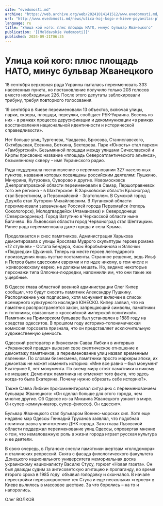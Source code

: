 ```yaml
---
site: "evedomosti.md"
archive: "https://web.archive.org/web/20241014141512/www.evedomosti.md/news/ulica-koj-kogo-v-kieve-poyavilas-ploshad-nato"
url: "http://www.evedomosti.md/news/ulica-koj-kogo-v-kieve-poyavilas-ploshad-nato"
language: ru
title: "Улица кой кого: плюс площадь НАТО, минус бульвар Жванецкого"
publication: '[[Moldavskie Vedomosti]]'
published: 2024-09-21T06:35
---
```


# Улица кой кого: плюс площадь НАТО, минус бульвар Жванецкого

18 сентября верховная рада Украины пыталась переименовать 333 населенных пункта, но постановление получило только 208 голосов вместо необходимых 226. После этого депутаты заблокировали трибуну, требуя повторного голосования.

19 сентября в Киеве переименовали 13 объектов, включая улицы, парки, скверы, площади, переулки, сообщает РБК-Украина. Восемь из них - в рамках процесса дерусификации и декоммунизации «в рамках восстановления национальной идентичности и исторической справедливости».

Нет больше улиц Тургенева, Чаадаева, Брюсова, Станиславского, Октябрьская, Есенина, Боткина, Бехтерева. Парк «Юность» стал парком «Гамбургский». Безымянной площади между улицами Сичеславской и Кирпы присвоено название «площадь Североатлантического альянса», безымянному скверу – имя Украинского радио.

Рада поддержала постановление о переименовании 327 населенных пунктов, названия которых посвящены российским деятелям: Пушкино, Мичурина, Кутузовка, Суворово и другие. Новомосковск Днепропетровской области переименовали в Самар, Першотравневск того же региона - в Шахтерское. В Харьковской области Красноград стал Берестином, а Первомайский - Златополем. В Сумской город Дружба стал Хутором-Михайловским. В Луганской области переименовали захваченные Россией города Первомайск (теперь Сокологорск), Молодгвардейск (Атамановка) и Северодонецк (Северскодонецк). Город Ватутино в Черкасской области ныне Багачево. Во Львовской области город Червоноград стал Шептицким. Ранее рада переименовала даже города и села Крыма.

Продолжается и снос памятников. Администрация Харькова демонтировала с улицы Ярослава Мудрого скульптуры героев романа «12 стульев» - Остапа Бендера, Кисы Воробьянинова и Эллочки «Людоедки» Щукиной. Теперь на месте героев легендарного произведения лишь пустые постаменты. Странное решение, ведь Ильф и Петров были одесскими евреями и по идее никому, в том числе и  криворожскому еврею, не должны мешать. Но, видимо некоторые персонажи типа Эллочки-людоедки, напомнили им, что они такие же ущербные.

В Одессе глава областной военной администрации Олег Кипер сообщил, что будут сносить памятник Александру Пушкину. Распоряжение уже подписано, хотя монумент включен в список всемирного культурного наследия ЮНЕСКО. Кипер заявил, что на памятник распространяется закон, запрещающий символы, памятники и топонимы, связанные с «российской имперской политикой». Памятник на Приморском бульваре был установлен в 1889 году на средства одесситов. В прошлом году историко-топонимическая комиссия горсовета признала, что он представляет исключительную художественную ценность.

Одесский ресторатор и бизнесмен Савва Либкин в интервью «Украинской правде» выразил свое скептическое отношение к демонтажу памятников, а переименование улиц назвал временным явлением. По словам бизнесмена, памятники просто маркеры эпохи, их демонтаж не может изменить историю: «Мне все равно – был монумент Екатерине II, нет монумента. По всему миру стоят памятники и никому не мешают. Демонтаж памятника не отменяет того факта, что здесь когда-то была Екатерина. Почему нужно обрезать себе историю?».

Также Савва Либкин прокомментировал ситуацию с переименованием бульвара Жванецкого: «Он сделал больше для этого города, чем многие другие. Об Одессе из-за Михаила Жванецкого узнают в мире. Он супер-коммуникатор, супер-философ. Он одессит».

Бульвар Жванецкого стал бульваром Военно-морских сил. Хотя еще недавно мэр Одессы Геннадий Труханов заявлял, что подобная политика равна уничтожению ДНК города. Зато глава Львовской области поддержал переименование улиц Одессы, опровергая мнение о том, что немаловажную роль в жизни города играет русская культура и ее деятели.

В свою очередь, в Луганске снесли памятники жертвам «голодомора» и сталинских репрессий. Снята с фасада филологического факультета Донецкого национального университета мемориальная доска украинскому националисту Василю Стусу, горюет «Новая газета». Он был дважды судим за антисоветскую агитацию и пропаганду, во время второго срока в 1985 году  объявил голодовку и скончался. В начале перестройки перезахоронение тел Стуса и еще нескольких «героев» в Киеве вылилось в массовое шествие. За что боролись – на то и напоролись.

Олег ВОЛКОВ